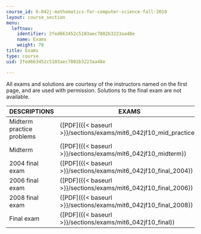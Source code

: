 ```yaml
---
course_id: 6-042j-mathematics-for-computer-science-fall-2010
layout: course_section
menu:
  leftnav:
    identifier: 2fed663452c5103aec7802b3223aa48e
    name: Exams
    weight: 70
title: Exams
type: course
uid: 2fed663452c5103aec7802b3223aa48e

---
```


All exams and solutions are courtesy of the instructors named on the first page, and are used with permission. Solutions to the final exam are not available.

| DESCRIPTIONS | EXAMS | SOLUTIONS |
| --- | --- | --- |
| Midterm practice problems | ([PDF]({{< baseurl >}}/sections/exams/mit6_042jf10_mid_practice)) | ([PDF]({{< baseurl >}}/sections/exams/mit6_042jf10_mid_pctce_sol)) |
| Midterm | ([PDF]({{< baseurl >}}/sections/exams/mit6_042jf10_midterm)) | ([PDF]({{< baseurl >}}/sections/exams/mit6_042jf10_midterm_sol)) |
| 2004 final exam | ([PDF]({{< baseurl >}}/sections/exams/mit6_042jf10_final_2004)) | ([PDF]({{< baseurl >}}/sections/exams/mit6_042jf10_fnl_2004_sol)) |
| 2006 final exam | ([PDF]({{< baseurl >}}/sections/exams/mit6_042jf10_final_2006)) | ([PDF]({{< baseurl >}}/sections/exams/mit6_042jf10_fnl_2006_sol)) |
| 2008 final exam | ([PDF]({{< baseurl >}}/sections/exams/mit6_042jf10_final_2008)) | ([PDF]({{< baseurl >}}/sections/exams/mit6_042jf10_fnl_2008_sol)) |
| Final exam | ([PDF]({{< baseurl >}}/sections/exams/mit6_042jf10_final)) |